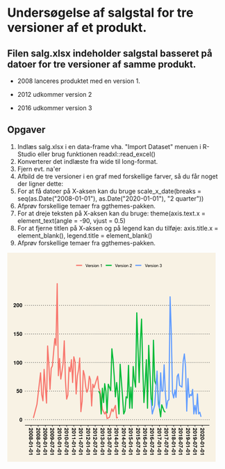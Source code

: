 # Undersøgelse af salgstal for tre versioner af et produkt.

## Filen salg.xlsx indeholder salgstal basseret på datoer for tre versioner af samme produkt.

* 2008 lanceres produktet med en version 1. 

* 2012 udkommer version 2

* 2016 udkommer version 3

## Opgaver

1. Indlæs salg.xlsx i en data-frame vha. "Import Dataset" menuen i R-Studio eller brug funktionen readxl::read_excel()
2. Konverterer det indlæste fra wide til long-format.
3. Fjern evt. na'er
4. Afbild de tre versioner i en graf med forskellige farver, så du får noget der ligner dette:
5. For at få datoer på X-aksen kan du bruge scale_x_date(breaks = seq(as.Date("2008-01-01"), as.Date("2020-01-01"), "2 quarter"))
6. Afprøv forskellige temaer fra ggthemes-pakken.
7. For at dreje teksten på X-aksen kan du bruge: theme(axis.text.x = element_text(angle = -90, vjust = 0.5)
8. For at fjerne titlen på X-aksen og på legend kan du tilføje: axis.title.x = element_blank(), legend.title = element_blank() 
9. Afprøv forskellige temaer fra ggthemes-pakken.

 
![1.png][produkter1]


[produkter1]: https://raw.githubusercontent.com/SuperUsersDK/SU0237/master/ggplot2/produkter.png
